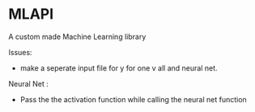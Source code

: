 # MLAPI
A custom made Machine Learning library

Issues:
* make a seperate input file for y for one v all and neural net.

Neural Net :
* Pass the the activation function while calling the neural net function